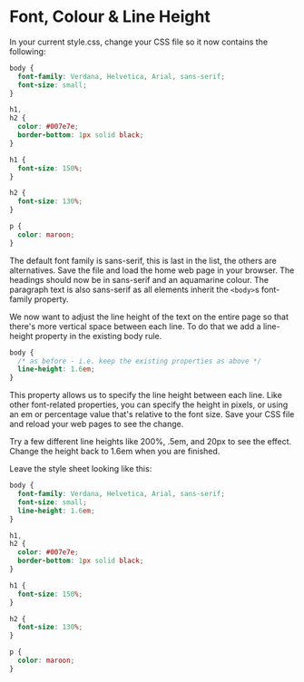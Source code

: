 # Font, Colour & Line Height

In your current style.css, change your CSS file so it now contains the following:

```css
body {
  font-family: Verdana, Helvetica, Arial, sans-serif;
  font-size: small;
}

h1,
h2 {
  color: #007e7e;
  border-bottom: 1px solid black;
}

h1 {
  font-size: 150%;
}

h2 {
  font-size: 130%;
}

p {
  color: maroon;
}
```

The default font family is sans-serif, this is last in the list, the others are alternatives. Save the file and load the home web page in your browser. The headings should now be in sans-serif and an aquamarine colour. The paragraph text is also sans-serif as all elements inherit the `<body>`s font-family property.

We now want to adjust the line height of the text on the entire page so that there's more vertical space between each line. To do that we add a line-height property in the existing body rule.

```css
body {
  /* as before - i.e. keep the existing properties as above */
  line-height: 1.6em;
}
```

This property allows us to specify the line height between each line. Like other font-related properties, you can specify the height in pixels, or using an em or percentage value that's relative to the font size. Save your CSS file and reload your web pages to see the change.

Try a few different line heights like 200%, .5em, and 20px to see the effect. Change the height back to 1.6em when you are finished.

Leave the style sheet looking like this:

```css
body {
  font-family: Verdana, Helvetica, Arial, sans-serif;
  font-size: small;
  line-height: 1.6em;
}

h1,
h2 {
  color: #007e7e;
  border-bottom: 1px solid black;
}

h1 {
  font-size: 150%;
}

h2 {
  font-size: 130%;
}

p {
  color: maroon;
}
```
